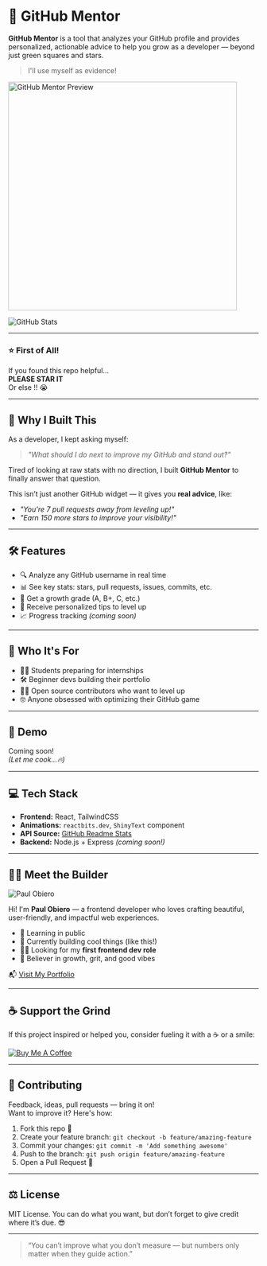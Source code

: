 # 🚀 GitHub Mentor

**GitHub Mentor** is a tool that analyzes your GitHub profile and provides personalized, actionable advice to help you grow as a developer — beyond just green squares and stars.

> I'll use myself as evidence!

<img width="460" alt="GitHub Mentor Preview" src="https://github.com/user-attachments/assets/af05b746-0b55-4fad-bd66-80e03f7c07b5" />

![GitHub Stats](https://github-readme-stats.vercel.app/api?username=DevvObiero&theme=vue-dark&show_icons=true&hide_border=true&count_private=true)

---

### ⭐ First of All!

If you found this repo helpful...  
**PLEASE STAR IT**  
Or else !! 😭 

---

## 🌟 Why I Built This

As a developer, I kept asking myself:

> _"What should I do next to improve my GitHub and stand out?"_

Tired of looking at raw stats with no direction, I built **GitHub Mentor** to finally answer that question.

This isn’t just another GitHub widget — it gives you **real advice**, like:

- _"You're 7 pull requests away from leveling up!"_
- _"Earn 150 more stars to improve your visibility!"_

---

## 🛠 Features

- 🔍 Analyze any GitHub username in real time
- 📊 See key stats: stars, pull requests, issues, commits, etc.
- 🎯 Get a growth grade (A, B+, C, etc.)
- 🧠 Receive personalized tips to level up
- 📈 Progress tracking *(coming soon)*

---

## 👥 Who It's For

- 🧑‍🎓 Students preparing for internships
- 🛠 Beginner devs building their portfolio
- 🧑‍💻 Open source contributors who want to level up
- 🤓 Anyone obsessed with optimizing their GitHub game

---

## 📸 Demo

Coming soon!  
*(Let me cook…🔥)*

---

## 💻 Tech Stack

- **Frontend:** React, TailwindCSS  
- **Animations:** `reactbits.dev`, `ShinyText` component  
- **API Source:** [GitHub Readme Stats](https://github.com/anuraghazra/github-readme-stats)  
- **Backend:** Node.js + Express *(coming soon!)*

---

## 🧑‍💻 Meet the Builder

![Paul Obiero](https://storage.ko-fi.com/cdn/useruploads/cbe5eaa4-88c3-4bfc-9137-c5d20c5bafe9_e701eeca-e6da-4171-b394-3d62da6c5b76.png)

Hi! I'm **Paul Obiero** — a frontend developer who loves crafting beautiful, user-friendly, and impactful web experiences.

- 🌱 Learning in public  
- 🚀 Currently building cool things (like this!)  
- 👨‍💻 Looking for my **first frontend dev role**  
- 🧠 Believer in growth, grit, and good vibes

📬 [Visit My Portfolio](https://paulobiero.netlify.app)

---

## ☕ Support the Grind

If this project inspired or helped you, consider fueling it with a ☕ or a smile:

[![Buy Me A Coffee](https://cdn.buymeacoffee.com/buttons/v2/default-yellow.png)](https://ko-fi.com/devvobiero)

---

## 🤝 Contributing

Feedback, ideas, pull requests — bring it on!  
Want to improve it? Here's how:

1. Fork this repo 🍴  
2. Create your feature branch: `git checkout -b feature/amazing-feature`  
3. Commit your changes: `git commit -m 'Add something awesome'`  
4. Push to the branch: `git push origin feature/amazing-feature`  
5. Open a Pull Request 🚀

---

## ⚖️ License

MIT License. You can do what you want, but don’t forget to give credit where it’s due. 😎

---

> “You can’t improve what you don’t measure — but numbers only matter when they guide action.”
